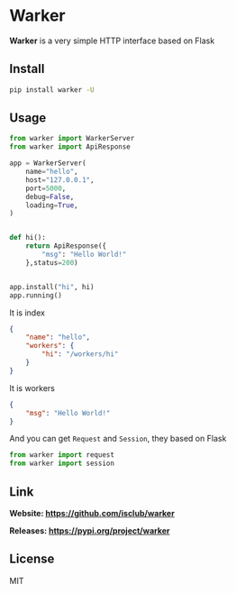 # Warker

<strong>Warker</strong> is a very simple HTTP interface based on Flask


## Install

``` bash
pip install warker -U
```

## Usage

``` python
from warker import WarkerServer
from warker import ApiResponse

app = WarkerServer(
    name="hello",
    host="127.0.0.1",
    port=5000,
    debug=False,
    loading=True,
)


def hi():
    return ApiResponse({
        "msg": "Hello World!"
    },status=200)


app.install("hi", hi)
app.running()

```

It is index
``` json
{
    "name": "hello", 
    "workers": {
        "hi": "/workers/hi"
    }
}
```

It is workers
``` json
{
    "msg": "Hello World!"
}
```

And you can get `Request` and `Session`, they based on Flask

``` python
from warker import request
from warker import session
```

## Link

<strong>Website: https://github.com/isclub/warker</strong>

<strong>Releases: https://pypi.org/project/warker</strong>

## License
MIT